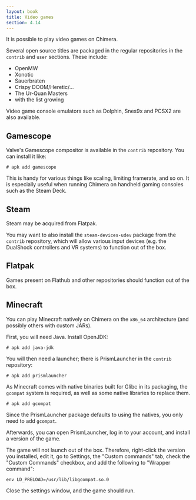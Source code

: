 ```yaml
---
layout: book
title: Video games
section: 4.14
---
```


It is possible to play video games on Chimera.

Several open source titles are packaged in the regular repositories in
the `contrib` and `user` sections. These include:

* OpenMW
* Xonotic
* Sauerbraten
* Crispy DOOM/Heretic/...
* The Ur-Quan Masters
* with the list growing

Video game console emulators such as Dolphin, Snes9x and PCSX2 are
also available.

## Gamescope

Valve's Gamescope compositor is available in the `contrib` repository.
You can install it like:

```
# apk add gamescope
```

This is handy for various things like scaling, limiting framerate, and so
on. It is especially useful when running Chimera on handheld gaming consoles
such as the Steam Deck.

## Steam

Steam may be acquired from Flatpak.

You may want to also install the `steam-devices-udev` package from the
`contrib` repository, which will allow various input devices (e.g.
the DualShock controllers and VR systems) to function out of the box.

## Flatpak

Games present on Flathub and other repositories should function out of
the box.

## Minecraft

You can play Minecraft natively on Chimera on the `x86_64` architecture
(and possibly others with custom JARs).

First, you will need Java. Install OpenJDK:

```
# apk add java-jdk
```

You will then need a launcher; there is PrismLauncher in the `contrib`
repository:

```
# apk add prismlauncher
```

As Minecraft comes with native binaries built for Glibc in its packaging,
the `gcompat` system is required, as well as some native libraries to
replace them.

```
# apk add gcompat
```

Since the PrismLauncher package defaults to using the natives, you only
need to add `gcompat`.

Afterwards, you can open PrismLauncher, log in to your account, and install
a version of the game.

The game will not launch out of the box. Therefore, right-click the version
you installed, edit it, go to Settings, the "Custom commands" tab, check the
"Custom Commands" checkbox, and add the following to "Wrapper command":

```
env LD_PRELOAD=/usr/lib/libgcompat.so.0
```

Close the settings window, and the game should run.
